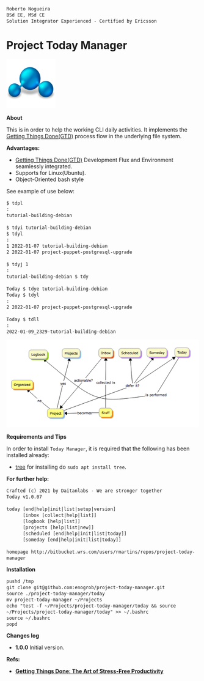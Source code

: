 ```
Roberto Nogueira  
BSd EE, MSd CE
Solution Integrator Experienced - Certified by Ericsson
```
# Project Today Manager

![project image](images/project.png)

**About**

This is in order to help the working CLI daily activities. It implements the [Getting Things Done(GTD)](https://www.amazon.com/gp/product/B000WH7PKY) process flow in the underlying file system.


**Advantages:**

* [Getting Things Done(GTD)](https://www.amazon.com/gp/product/B000WH7PKY) Development Flux and Environment seamlessly integrated.
* Supports for Linux(Ubuntu).
* Object-Oriented bash style

See example of use below:

```shell
$ tdpl
:
tutorial-building-debian

$ tdyi tutorial-building-debian
$ tdyl
:
1 2022-01-07 tutorial-building-debian
2 2022-01-07 project-puppet-postgresql-upgrade

$ tdyj 1
:
tutorial-building-debian $ tdy

Today $ tdye tutorial-building-debian
Today $ tdyl
:
2 2022-01-07 project-puppet-postgresql-upgrade

Today $ tdll
:
2022-01-09_2329-tutorial-building-debian
```

![](images/gtd-5.png)

**Requirements and Tips**

In order to install `Today Manager`, it is required that the following has been installed already:

* [tree](http://manpages.ubuntu.com/manpages/trusty/man1/tree.1.html) for installing do `sudo apt install tree`.

**For further help:**

```shell
Crafted (c) 2021 by Daitanlabs - We are stronger together 
Today v1.0.07

today [end|help|init|list|setup|version]
      [inbox [collect|help|list]]
      [logbook [help|list]]
      [projects [help|list|new]]
      [scheduled [end|help|init|list|today]]
      [someday [end|help|init|list|today]]

homepage http://bitbucket.wrs.com/users/rmartins/repos/project-today-manager
```
**Installation**

```shell
pushd /tmp
git clone git@github.com:enogrob/project-today-manager.git
source ./project-today-manager/today
mv project-today-manager ~/Projects
echo "test -f ~/Projects/project-today-manager/today && source ~/Projects/project-today-manager/today" >> ~/.bashrc
source ~/.bashrc
popd
```

**Changes log**

* **1.0.0** Initial version.

**Refs:**
* **[ Getting Things Done: The Art of Stress-Free Productivity](https://www.amazon.com/gp/product/B000WH7PKY)**

